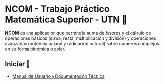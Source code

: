 # NCOM - Trabajo Práctico Matemática Superior - UTN 🤖

**NCOM** es una aplicación que permite la suma de fasores y el cálculo de operaciones básicas (suma, resta, multiplicación y división) y operaciones avanzadas (potencia natural y radicación natural) sobre números complejos en su forma binómica o polar.

## Iniciar 🏁

- [Manual de Usuario y Documentación Técnica](http://bit.ly/TPmsGK30116)
